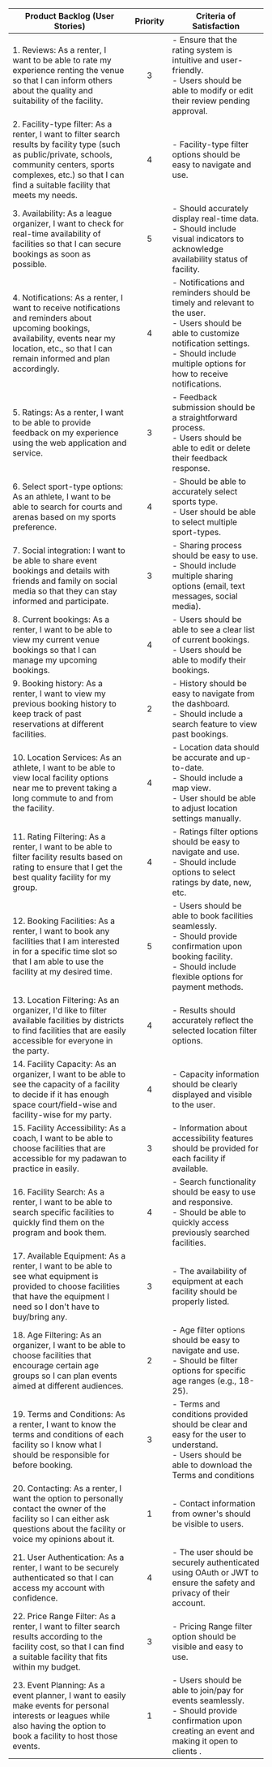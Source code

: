 | **Product Backlog (User Stories)**                                                                                                                                             | **Priority** | **Criteria of Satisfaction**                                                                                                                                                                                                                                                                                      |
|--------------------------------------------------------------------------------------------------------------------------------------------------------------------------------|:------------:|---------------------------------------------------------------------------------------------------------------------------------------------------------------------------------------------------------------------------------------------------------------------------------------------------------------------|
| 1. Reviews: As a renter, I want to be able to rate my experience renting the venue so that I can inform others about the quality and suitability of the facility.             |      3       | - Ensure that the rating system is intuitive and user-friendly.<br>- Users should be able to modify or edit their review pending approval.                                                                                                                                                                                                                                                 |
| 2. Facility-type filter: As a renter, I want to filter search results by facility type (such as public/private, schools, community centers, sports complexes, etc.) so that I can find a suitable facility that meets my needs. |      4       | - Facility-type filter options should be easy to navigate and use.                                                                                                                                                                                                                                              |
| 3. Availability: As a league organizer, I want to check for real-time availability of facilities so that I can secure bookings as soon as possible.                           |      5       | - Should accurately display real-time data.<br>- Should include visual indicators to acknowledge availability status of facility.                                                                                                                                                                                                                                                                      |
| 4. Notifications: As a renter, I want to receive notifications and reminders about upcoming bookings, availability, events near my location, etc., so that I can remain informed and plan accordingly. |      4       | - Notifications and reminders should be timely and relevant to the user.<br>- Users should be able to customize notification settings.<br>- Should include multiple options for how to receive notifications.                                                                                                    |
| 5. Ratings: As a renter, I want to be able to provide feedback on my experience using the web application and service.                                                          |      3       | - Feedback submission should be a straightforward process.<br>- Users should be able to edit or delete their feedback response.                                                                                                                                                                                 |
| 6. Select sport-type options: As an athlete, I want to be able to search for courts and arenas based on my sports preference.                                                   |      4       | - Should be able to accurately select sports type.<br>- User should be able to select multiple sport-types.                                                                                                                                                                                                                                                               |
| 7. Social integration: I want to be able to share event bookings and details with friends and family on social media so that they can stay informed and participate.          |      3       | - Sharing process should be easy to use.<br>- Should include multiple sharing options (email, text messages, social media).                                                                                                                                                                                      |
| 8. Current bookings: As a renter, I want to be able to view my current venue bookings so that I can manage my upcoming bookings.                                              |      4       | - Users should be able to see a clear list of current bookings.<br>- Users should be able to modify their bookings.                                                                                                                                                                                             |
| 9. Booking history: As a renter, I want to view my previous booking history to keep track of past reservations at different facilities.                                        |      2       | - History should be easy to navigate from the dashboard.<br>- Should include a search feature to view past bookings.                                                                                                                                                                                            |
| 10. Location Services: As an athlete, I want to be able to view local facility options near me to prevent taking a long commute to and from the facility.                      |      4       | - Location data should be accurate and up-to-date.<br>- Should include a map view.<br>- User should be able to adjust location settings manually.                                                                                                                                                                |
| 11. Rating Filtering: As a renter, I want to be able to filter facility results based on rating to ensure that I get the best quality facility for my group.                   |      4       | - Ratings filter options should be easy to navigate and use.<br>- Should include options to select ratings by date, new, etc.                                                                                                                                                                                  |
| 12. Booking Facilities: As a renter, I want to book any facilities that I am interested in for a specific time slot so that I am able to use the facility at my desired time. |      5       | - Users should be able to book facilities seamlessly.<br>- Should provide confirmation upon booking facility.<br>- Should include flexible options for payment methods.                                                                                                                                           |
| 13. Location Filtering: As an organizer, I'd like to filter available facilities by districts to find facilities that are easily accessible for everyone in the party.         |      4       | - Results should accurately reflect the selected location filter options.                                                                                                                                                                                                                                         |
| 14. Facility Capacity: As an organizer, I want to be able to see the capacity of a facility to decide if it has enough space court/field-wise and facility-wise for my party.  |      4       | - Capacity information should be clearly displayed and visible to the user.                                                                                                                                                                                                                                      |
| 15. Facility Accessibility: As a coach, I want to be able to choose facilities that are accessible for my padawan to practice in easily.                                       |      3       | - Information about accessibility features should be provided for each facility if available.                                                                                                                                                                                                                     |
| 16. Facility Search: As a renter, I want to be able to search specific facilities to quickly find them on the program and book them.                                           |      4       | - Search functionality should be easy to use and responsive.<br>- Should be able to quickly access previously searched facilities.                                                                                                                                                                               |
| 17. Available Equipment: As a renter, I want to be able to see what equipment is provided to choose facilities that have the equipment I need so I don't have to buy/bring any. |      3       | - The availability of equipment at each facility should be properly listed.                                                                                                                                                                                                                                       |
| 18. Age Filtering: As an organizer, I want to be able to choose facilities that encourage certain age groups so I can plan events aimed at different audiences.                |      2       | - Age filter options should be easy to navigate and use.<br>- Should be filter options for specific age ranges (e.g., 18-25).                                                                                                                                                                                                                                                     |
| 19. Terms and Conditions: As a renter, I want to know the terms and conditions of each facility so I know what I should be responsible for before booking.                     |      3       | - Terms and conditions provided should be clear and easy for the user to understand.<br>- Users should be able to download the Terms and conditions                                                                                                                                                                                                                      |
| 20. Contacting: As a renter, I want the option to personally contact the owner of the facility so I can either ask questions about the facility or voice my opinions about it. |      1       | - Contact information from owner's should be visible to users.                                                                                                                                                                                                                                                                 |
| 21. User Authentication:  As a renter, I want to be securely authenticated so that I can access my account with confidence.                                                     |      4      | - The user should be securely authenticated using OAuth or JWT to ensure the safety and privacy of their account.                                                                                                                                                                                                    |
| 22. Price Range Filter: As a renter, I want to filter search results according to the facility cost, so that I can find a suitable facility that fits within my budget.          |      3     | - Pricing Range filter option should be visible and easy to use.                                                                                                                                                                                                                                                          |
| 23. Event Planning: As a event planner, I want to easily make events for personal interests or leagues while also having the option to book a facility to host those events.          |      1     | - Users should be able to join/pay for events seamlessly. <br>- Should provide confirmation upon creating an event and making it open to clients .
